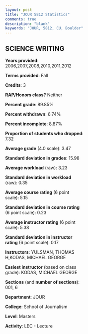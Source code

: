 ```yaml
---
layout: post
title: "JOUR 5812 Statistics"
comments: true
description: "blank"
keywords: "JOUR, 5812, CU, Boulder"
--- 
```

<head>
<script src="https://ajax.googleapis.com/ajax/libs/jquery/2.1.3/jquery.min.js"></script>
<script src="https://dl.dropboxusercontent.com/s/pc42nxpaw1ea4o9/highcharts.js?dl=0"></script>
<!-- <script src="../assets/js/highcharts.js"></script> -->
<style type="text/css">@font-face {
	font-family: "Bebas Neue";
	src: url(https://www.filehosting.org/file/details/544349/BebasNeue%20Regular.otf) format("opentype");
	}
	h1.Bebas { 
		font-family: "Bebas Neue", Verdana, Tahoma;
	}
</style>
</head>
<body>
	<div id="container" style="float: right; width: 45%; height: 88%; margin-left: 2.5%; margin-right: 2.5%;"></div>
	<script language="JavaScript">
		$(document).ready(function() {
		var chart = {type: 'column'};
		var title = {text: 'Grade Distribution'};
		var xAxis = {categories: ['A','B','C','D','F'],crosshair: true};
		var yAxis = {min: 0,title: {text: 'Percentage'}};
		var tooltip = {headerFormat: '<center><b><span style="font-size:20px">{point.key}</span></b></center>',
		               pointFormat: '<td style="padding:0"><b>{point.y:.1f}%</b></td>',
		               footerFormat: '</table>',shared: true,useHTML: true};
		var plotOptions = {column: {pointPadding: 0.0,borderWidth: 0}};  
		var credits = {enabled: false};var series= [{name: 'Percent',data: [57.35,39.71,2.94,0.0,0.0,]}];
		var json = {};
		json.chart = chart;
		json.title = title;
		json.tooltip = tooltip;
		json.xAxis = xAxis;
		json.yAxis = yAxis;  
		json.series = series;
		json.plotOptions = plotOptions;  
		json.credits = credits;
		$('#container').highcharts(json);
	});
	</script>
</body>
			   
## SCIENCE WRITING

**Years provided**: 2006,2007,2008,2010,2011,2012

**Terms provided**: Fall

**Credits**: 3

**RAP/Honors class?** Neither

**Percent grade**: 89.85%

**Percent withdrawn**: 6.74%

**Percent incomplete**: 8.87%

**Proportion of students who dropped**: 7.32

**Average grade** (4.0 scale): 3.47

**Standard deviation in grades**: 15.98

**Average workload** (raw): 3.23

**Standard deviation in workload** (raw): 0.35

**Average course rating** (6 point scale): 5.15

**Standard deviation in course rating** (6 point scale): 0.23

**Average instructor rating** (6 point scale): 5.38

**Standard deviation in instructor rating** (6 point scale): 0.17

**Instructors**: YULSMAN, THOMAS H,KODAS, MICHAEL GEORGE

**Easiest instructor** (based on class grade): KODAS, MICHAEL GEORGE

**Sections** (and **number of sections**): 001, 6

**Department**: JOUR

**College**: School of Journalism

**Level**: Masters

**Activity**: LEC - Lecture